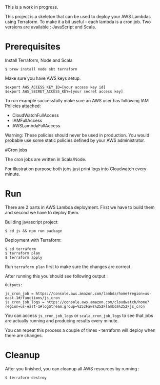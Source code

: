 This is a work in progress.

This project is a skeleton that can be used to deploy your AWS Lambdas using Terraform. 
To make it a bit useful - each lambda is a cron job.
Two versions are available : JavaScript and Scala.  
 
# Prerequisites
Install Terraform, Node and Scala

    $ brew install node sbt terraform
    
Make sure you have AWS keys setup. 

    $export AWS_ACCESS_KEY_ID=[your access key id]
    $export AWS_SECRET_ACCESS_KEY=[your secret access key]
  
To run example successfully make sure an AWS user has following IAM Policies attached: 
* CloudWatchFullAccess
* IAMFullAccess
* AWSLambdaFullAccess

Warning: These policies should never be used in production. You would probable use some static policies defined by your AWS administrator. 

#Cron jobs

The cron jobs are written in Scala/Node. 

For illustration purpose both jobs just print logs into Cloudwatch every minute.

# Run 

There are 2 parts in AWS Lambda deployment. First we have to build them and second we have to deploy them.

Building javascript project: 

    $ cd js && npm run package
 
Deployment with Terraform: 

    $ cd terraform 
    $ terraform plan 
    $ terraform apply


Run `terraform plan` first to make sure the changes are correct.

After running this you should see following output :
```
Outputs:

js_cron_job = https://console.aws.amazon.com/lambda/home?region=us-east-1#/functions/js_cron
js_cron_job_logs = https://console.aws.amazon.com/cloudwatch/home?region=us-east-1#logStream:group=%252Faws%252Flambda%252Fjs_cron

```
You can access `js_cron_job_logs` or `scala_cron_job_logs` to see that jobs are actually running and producing results every minute.

You can repeat this process a couple of times - terraform will deploy when there are changes. 

# Cleanup

After you finished, you can cleanup all AWS resources by running : 

    $ terraform destroy

